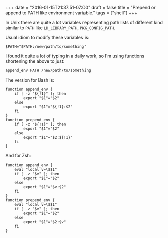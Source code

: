 +++
date = "2016-01-15T21:37:51-07:00"
draft = false
title =  "Prepend or append to PATH like environment variable."
tags = ["shell"]
+++

In Unix there are quite a lot variables representing path lists of different kind similar to `PATH` like `LD_LIBRARY_PATH`, `PKG_CONFIG_PATH`.

Usual idiom to modify these variables is:

    $PATH="$PATH:/new/path/to/something"

I found it quite a lot of typing in a daily work, so I'm using functions shortening the above to just:

    append_env PATH /new/path/to/something

The version for Bash is:

    function append_env {
        if [ -z "${!1}" ]; then
            export "$1"="$2"
        else
            export "$1"="${!1}:$2"
        fi
    }
    function prepend_env {
        if [ -z "${!1}" ]; then
            export "$1"="$2"
        else
            export "$1"="$2:${!1}"
        fi
    }


And for Zsh:

    function append_env {
        eval "local v=\$$1"
        if [ -z "$v" ]; then
            export "$1"="$2"
        else
            export "$1"="$v:$2"
        fi
    }
    function prepend_env {
        eval "local v=\$$1"
        if [ -z "$v" ]; then
            export "$1"="$2"
        else
            export "$1"="$2:$v"
        fi
    }
